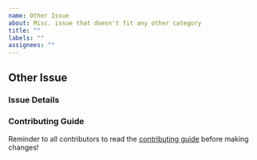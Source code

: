 ```yaml
---
name: Other Issue
about: Misc. issue that doesn't fit any other category
title: ""
labels: ""
assignees: ""
---
```


## Other Issue

### Issue Details

<!-- describe your issue, including what you'd like changed or added -->

### Contributing Guide

<!-- no need to change this section, this is only to help new contributors -->

Reminder to all contributors to read the [contributing guide](https://uwindsorcss.github.io/css-wiki/resources/guides/contributing) before making changes!
